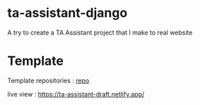 # ta-assistant-django

 A try to create a TA Assistant project that I make to real website

# Template

Template repositories : [repo](https://github.com/ta-assistant/ta-website-draft)

live view : https://ta-assistant-draft.netlify.app/

